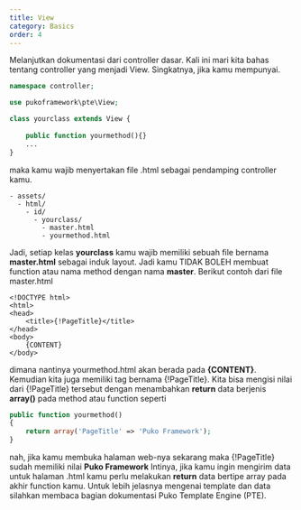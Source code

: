 ```yaml
---
title: View
category: Basics
order: 4
---
```



Melanjutkan dokumentasi dari controller dasar. Kali ini mari kita bahas tentang controller yang menjadi View.
Singkatnya, jika kamu mempunyai.

```php
namespace controller;

use pukoframework\pte\View;

class yourclass extends View {
    
    public function yourmethod(){}
    ...
}
```

maka kamu wajib menyertakan file .html sebagai pendamping controller kamu.

```
- assets/
  - html/
    - id/
      - yourclass/
        - master.html
        - yourmethod.html
```

Jadi, setiap kelas **yourclass** kamu wajib memiliki sebuah file bernama **master.html** sebagai induk layout.
Jadi kamu TIDAK BOLEH membuat function atau nama method dengan nama **master**. 
Berikut contoh dari file master.html

```
<!DOCTYPE html>
<html>
<head>
    <title>{!PageTitle}</title>
</head>
<body>
    {CONTENT}
</body>
```

dimana nantinya yourmethod.html akan berada pada **{CONTENT}**.
Kemudian kita juga memiliki tag bernama {!PageTitle}. 
Kita bisa mengisi nilai dari {!PageTitle} tersebut dengan menambahkan **return** data berjenis **array()**
pada method atau function seperti

```php
public function yourmethod()
{
    return array('PageTitle' => 'Puko Framework');
}   
```

nah, jika kamu membuka halaman web-nya sekarang maka {!PageTitle} sudah memiliki nilai **Puko Framework** 
Intinya, jika kamu ingin mengirim data untuk halaman .html kamu perlu melakukan **return** data bertipe array pada akhir function kamu.
Untuk lebih jelasnya mengenai template dan data silahkan membaca bagian dokumentasi Puko Template Engine (PTE).